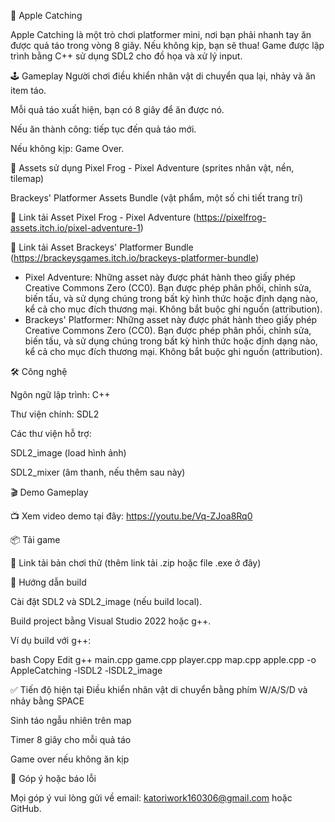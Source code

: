🍏 Apple Catching

Apple Catching là một trò chơi platformer mini, nơi bạn phải nhanh tay ăn được quả táo trong vòng 8 giây. Nếu không kịp, bạn sẽ thua!
Game được lập trình bằng C++ sử dụng SDL2 cho đồ họa và xử lý input.

🕹️ Gameplay
Người chơi điều khiển nhân vật di chuyển qua lại, nhảy và ăn item táo.

Mỗi quả táo xuất hiện, bạn có 8 giây để ăn được nó.

Nếu ăn thành công: tiếp tục đến quả táo mới.

Nếu không kịp: Game Over.

🎨 Assets sử dụng
Pixel Frog - Pixel Adventure (sprites nhân vật, nền, tilemap)

Brackeys' Platformer Assets Bundle (vật phẩm, một số chi tiết trang trí)

📎 Link tải Asset Pixel Frog - Pixel Adventure (https://pixelfrog-assets.itch.io/pixel-adventure-1)

📎 Link tải Asset Brackeys' Platformer Bundle (https://brackeysgames.itch.io/brackeys-platformer-bundle)

 + Pixel Adventure: Những asset này được phát hành theo giấy phép Creative Commons Zero (CC0).
Bạn được phép phân phối, chỉnh sửa, biến tấu, và sử dụng chúng trong bất kỳ hình thức hoặc định dạng nào, kể cả cho mục đích thương mại.
Không bắt buộc ghi nguồn (attribution).
+ Brackeys' Platformer: Những asset này được phát hành theo giấy phép Creative Commons Zero (CC0).
Bạn được phép phân phối, chỉnh sửa, biến tấu, và sử dụng chúng trong bất kỳ hình thức hoặc định dạng nào, kể cả cho mục đích thương mại.
Không bắt buộc ghi nguồn (attribution).


🛠️ Công nghệ

Ngôn ngữ lập trình: C++

Thư viện chính: SDL2

Các thư viện hỗ trợ:

SDL2_image (load hình ảnh)

SDL2_mixer (âm thanh, nếu thêm sau này)

🎬 Demo Gameplay

📺 Xem video demo tại đây: https://youtu.be/Vq-ZJoa8Rq0

📦 Tải game

🔗 Link tải bản chơi thử (thêm link tải .zip hoặc file .exe ở đây)

📜 Hướng dẫn build

Cài đặt SDL2 và SDL2_image (nếu build local).

Build project bằng Visual Studio 2022 hoặc g++.

Ví dụ build với g++:

bash
Copy
Edit
g++ main.cpp game.cpp player.cpp map.cpp apple.cpp -o AppleCatching -lSDL2 -lSDL2_image

✅ Tiến độ hiện tại
 Điều khiển nhân vật di chuyển bằng phím W/A/S/D và nhảy bằng SPACE

 Sinh táo ngẫu nhiên trên map

 Timer 8 giây cho mỗi quả táo

 Game over nếu không ăn kịp

💬 Góp ý hoặc báo lỗi

Mọi góp ý vui lòng gửi về email: katoriwork160306@gmail.com hoặc GitHub.
